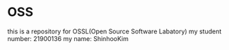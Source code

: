 # OSS
this is a repository for OSSL(Open Source Software Labatory)
my student number: 21900136
my name: ShinhooKim
